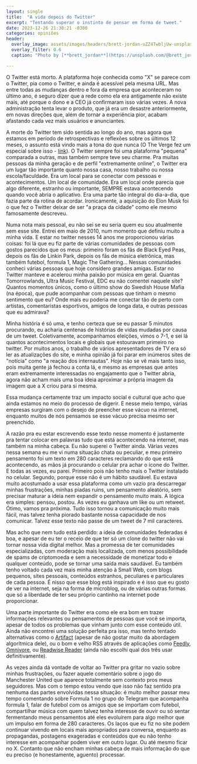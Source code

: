 ```yaml
---
layout: single
title:  "A vida depois do Twitter"
excerpt: "Tentando superar o instinto de pensar em forma de tweet."
date: 2023-12-26 21:30:21 -0300
categories: opiniões
header:
  overlay_image: assets/images/headers/brett-jordan-uZZ4TwbljUw-unsplash.jpg
  overlay_filter: 0.6
  caption: "Photo by [**brett_jordan**](https://unsplash.com/@brett_jordan) on [**Unsplash**](https://unsplash.com/photos/iphone-screen-showing-icons-with-icons-uZZ4TwbljUw)"

---
```


O Twitter está morto. A plataforma hoje conhecida como "X" se parece com o Twitter, pia como o Twitter, e ainda é acessível pela mesma URL. Mas entre todas as mudanças dentro e fora da empresa que aconteceram no último ano, é seguro dizer que a rede como ela era antigamente não existe mais, até porque o dono e a CEO já confirmaram isso várias vezes. A nova administração tenta levar o produto, que já era um desastre anteriormente, em novas direções que, além de tornar a experiência pior, acabam afastando cada vez mais usuários e anunciantes.

A morte do Twitter tem sido sentida ao longo do ano, mas agora que estamos em período de retrospectivas e reflexões sobre os últimos 12 meses, o assunto está vindo mais a tona do que nunca (O The Verge fez um especial sobre isso - [link](https://www.theverge.com/c/23972308/twitter-x-death-tweets-history-elon-musk)). O Twitter sempre foi uma plataforma "pequena" comparada a outras, mas também sempre teve seu charme. Pra muitas pessoas da minha geração e de perfil "extremamente online", o Twitter era um lugar tão importante quanto nossa casa, nosso trabalho ou nossa escola/faculdade. Era um local para se conectar com pessoas e acontecimentos. Um local de comunidade. Era um local onde parecia que algo diferente, estranho ou importante, SEMPRE estava acontecendo quando você abria o aplicativo. Era uma parte tão integral do dia-a-dia, que fazia parte da rotina de acordar. Ironicamente, a aquisição do Elon Musk foi o que fez o Twitter deixar de ser "a praça da cidade" como ele mesmo famosamente descreveu.

Numa nota mais pessoal, eu não sei se eu seria quem eu sou atualmente sem esse site. Entrei em maio de 2010, num momento que definiu muito a minha vida. E estar no twitter nesses 14 anos me proporcionou várias coisas: foi lá que eu fiz parte de várias comunidades de pessoas com gostos parecidos que os meus: primeiro foram os fãs de Black Eyed Peas, depois os fãs de Linkin Park, depois os fãs de música eletrônica, mas também futebol, formula 1, Magic The Gathering... Nessas comunidades conheci várias pessoas que hoje considero grandes amigas. Estar no Twitter manteve e acelerou minha paixão por música em geral. Quantas Tomorrowlands, Ultra Music Festival, EDC eu não comentei naquele site? Quantos momentos únicos, como o último show do Swedish House Mafia (na época), que pude acompanhar com pessoas que tinham o mesmo sentimento que eu? Onde mais eu poderia me conectar tão de perto com artistas, comentaristas esportivos, amigos de longa data, e outras pessoas que eu admirava?

Minha história é só uma, e tenho certeza que se eu passar 5 minutos procurando, eu acharia centenas de histórias de vidas mudadas por causa de um tweet. Coletivamente, acompanhamos eleições, vimos o 7-1, e sei lá quantos acontecimentos locais e globais que estouravam primeiro no twitter. Por muitos anos, o trabalho de vários apresentadores de TV era só ler as atualizações do site, e minha opinião já foi parar em inúmeros sites de "notícia" como "a reação dos internautas". Hoje não se vê mais tanto isso, pois muita gente já fechou a conta lá, e mesmo as empresas que antes eram extremamente interessadas no engajamento que o Twitter abria, agora não acham mais uma boa ideia aproximar a própria imagem da imagem que a X criou para si mesma.

Essa mudança certamente traz um impacto social e cultural que acho que ainda estamos no meio do processo de digerir. E nesse meio tempo, várias empresas surgiram com o desejo de preencher esse vácuo na internet, enquanto muitos de nós pensamos se esse vácuo precisa mesmo ser preenchido.

A razão pra eu estar escrevendo esse texto nesse momento é justamente pra tentar colocar em palavras tudo que está acontecendo na internet, mas também na minha cabeça. Eu não superei o Twitter ainda. Várias vezes nessa semana eu me vi numa situação chata ou peculiar, e meu primeiro pensamento foi um texto em 280 caracteres reclamando do que está acontecendo, as mãos já procurando o celular pra achar o ícone do Twitter. E todas as vezes, eu parei. Primeiro pois não tenho mais o Twitter instalado no celular. Segundo, porque esse não é um hábito saudável. Eu estava muito acostumado a usar essa plataforma como um vazio pra descarregar minhas frustrações, minhas piadas ruins, um pensamento aleatório, sem precisar maturar a ideia nem expandir o pensamento muito mais. A lógica era simples: pensou, postou. As vezes eu ganhava um like ou um retweet. Ótimo, vamos pra próxima. Tudo isso tornou a comunicação muito mais fácil, mas talvez tenha piorado bastante nossa capacidade de nos comunicar. Talvez esse texto não passe de um tweet de 7 mil caracteres.

Mas acho que nem tudo está perdido: a ideia de comunidades federadas é boa, e apesar de eu ter o receio de que ter só um clone do twitter não vai tornar nossa vida digital melhor. Mas a promessa de ter comunidades especializadas, com moderação mais localizada, com menos possibilidade de spams de criptomoeda e sem a necessidade de monetizar todo e qualquer conteúdo, pode se tornar uma saída mais saudável. Eu também tenho voltado cada vez mais minha atenção à Small Web, com blogs pequenos, sites pessoais, conteúdos estranhos, peculiares e particulares de cada pessoa. É nisso que esse blog está inspirado e é isso que eu gosto de ver na internet, seja na forma de microblog, ou de várias outras formas que só a liberdade de ter seu próprio cantinho na internet pode proporcionar.

Uma parte importante do Twitter era como ele era bom em trazer informações relevantes ou pensamentos de pessoas que você se importa, apesar de todos os problemas que vinham junto com esse conteúdo útil. Ainda não encontrei uma solução perfeita pra isso, mas tenho tentado alternativas como o [Artifact](https://artifact.news/) (apesar de não gostar muito da abordagem algorítmica dele), ou o bom e velho RSS através de aplicações como [ Feedly](https://feedly.com/), [Omnivore](https://omnivore.app/), ou [Readwise Reader](https://readwise.io/read) (ainda não escolhi qual dos três usar definitivamente).

 As vezes ainda dá vontade de voltar ao Twitter pra gritar no vazio sobre minhas frustrações, ou fazer aquele comentário sobre o jogo do Manchester United que aparece totalmente sem contexto pros meus seguidores. Mas com o tempo estou vendo que isso não faz sentido pra nenhuma das partes envolvidas nessa situação: é muito melhor passar meu tempo comentando sobre Formula 1 no grupo do Telegram que acompanha formula 1, falar de futebol com os amigos que se importam com futebol, compartilhar música com quem talvez tenha interesse de ouvir ou só sentar fermentando meus pensamentos até eles evoluírem para algo melhor que um impulso em forma de 280 caracteres. Os laços que eu fiz no site podem continuar vivendo em locais mais apropriados para conversa, enquanto as propagandas, postagens exageradas e conteúdos que eu não tenho interesse em acompanhar podem viver em outro lugar. Ou até mesmo ficar no X. Contanto que não encham minhas cabeça de mais informação do que eu preciso (e honestamente, aguento) processar.
